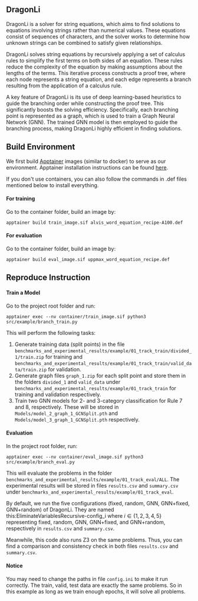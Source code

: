 ## DragonLi

DragonLi is a solver for string equations, which aims to find solutions to equations involving strings rather than numerical values. These equations consist of sequences of characters, and the solver works to determine how unknown strings can be combined to satisfy given relationships.

DragonLi solves string equations by recursively applying a set of calculus rules to simplify the first terms on both sides of an equation. These rules reduce the complexity of the equation by making assumptions about the lengths of the terms. This iterative process constructs a proof tree, where each node represents a string equation, and each edge represents a branch resulting from the application of a calculus rule.

A key feature of DragonLi is its use of deep learning-based heuristics to guide the branching order while constructing the proof tree. This significantly boosts the solving efficiency. Specifically, each branching point is represented as a graph, which is used to train a Graph Neural Network (GNN). The trained GNN model is then employed to guide the branching process, making DragonLi highly efficient in finding solutions.

## Build Environment

We first build [Apptainer](https://apptainer.org/docs/admin/main/index.html) images (similar to docker) to serve as our environment.
Apptainer installation instructions can be found [here](https://apptainer.org/docs/admin/main/installation.html).

If you don't use containers, you can also follow the commands in .def files mentioned below to install everything.


#### For training
Go to the container folder, build an image by:

    apptainer build train_image.sif alvis_word_equation_recipe-A100.def

#### For evaluation
Go to the container folder, build an image by:

    apptainer build eval_image.sif uppmax_word_equation_recipe.def

## Reproduce Instruction


#### Train a Model

Go to the project root folder and run:

    apptainer exec --nv container/train_image.sif python3 src/example/branch_train.py

This will perform the following tasks:

1. Generate training data (split points) in the file `benchmarks_and_experimental_results/example/01_track_train/divided_1/train.zip` for training and `benchmarks_and_experimental_results/example/01_track_train/valid_data/train.zip` for validation.
2. Generate graph files `graph_1.zip` for each split point and store them in the folders `divided_1` and `valid_data` under `benchmarks_and_experimental_results/example/01_track_train` for training and validation respectively.
3. Train two GNN models for 2- and 3-category classification for Rule 7 and 8, respectively. These will be stored in `Models/model_2_graph_1_GCNSplit.pth` and `Models/model_3_graph_1_GCNSplit.pth` respectively.



#### Evaluation
In the project root folder, run:

    apptainer exec --nv container/eval_image.sif python3 src/example/branch_eval.py

This will evaluate the problems in the folder `benchmarks_and_experimental_results/example/01_track_eval/ALL`. The experimental results will be stored in files `results.csv` and `summary.csv` under `benchmarks_and_experimental_results/example/01_track_eval`.

By default, we run the five configurations (fixed, random, GNN, GNN+fixed, GNN+random) of DragonLi. They are named this:EliminateVariablesRecursive-config_i where $i\in \{1,2,3,4,5\}$ representing fixed, random, GNN, GNN+fixed, and GNN+random, respectively in `results.csv` and `summary.csv`.

Meanwhile, this code also runs Z3 on the same problems. Thus, you can find a comparison and consistency check in both files `results.csv` and `summary.csv`.

#### Notice
You may need to change the paths in file `config.ini` to make it run correctly.
The train, valid, test data are exactly the same problems. So in this example as long as we train enough epochs, it will solve all problems.





